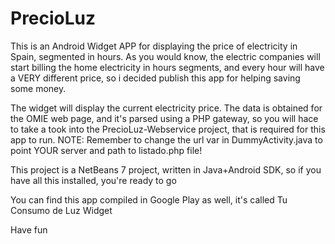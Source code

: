 PrecioLuz
=========

This is an Android Widget APP for displaying the price of electricity in Spain, segmented in hours. 
As you would know, the electric companies will start billing the home electricity in hours segments, and 
every hour will have a VERY different price, so i decided publish this app for helping saving some money.

The widget will display the current electricity price. The data is obtained for the OMIE web page, and it's
parsed using a PHP gateway, so you will hace to take a took into the PrecioLuz-Webservice project, that is required
for this app to run.
NOTE: Remember to change the url var in DummyActivity.java to point YOUR server and path to listado.php file!

This project is a NetBeans 7 project, written in Java+Android SDK, so if you have all this installed, you're
ready to go



You can find this app compiled in Google Play as well, it's called Tu Consumo de Luz Widget

Have fun
